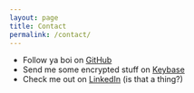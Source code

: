 ```yaml
---
layout: page
title: Contact
permalink: /contact/
---
```


 * Follow ya boi on [GitHub](https://github.com/colatkinson)
 * Send me some encrypted stuff on [Keybase](https://keybase.io/colatkinson)
 * Check me out on [LinkedIn](https://www.linkedin.com/in/colin-atkinson-57a406150/) (is that a thing?)
